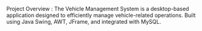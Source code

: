 Project Overview : 
The Vehicle Management System is a desktop-based application designed to efficiently manage vehicle-related operations. Built using Java Swing, AWT, JFrame, and integrated with MySQL.
